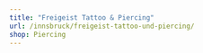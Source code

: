 ```yaml
---
title: "Freigeist Tattoo & Piercing"
url: /innsbruck/freigeist-tattoo-und-piercing/
shop: Piercing
---
```

